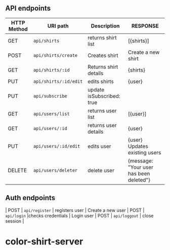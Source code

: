 ## API endpoints

| HTTP Method 	| URI path      	| Description                                    	| RESPONSE 	|
|-------------	|---------------	|------------------------------------------------	|---------	|
| GET         	| `api/shirts` 	| returns shirt list 	|  [{shirts}] 
| POST         	| `api/shirts/create` 	| Creates shirt 	|  Create a new shirt
| GET         	| `api/shirts/:id` 	| Returns shirt details	|  {shirts} 
| PUT         	| `api/shirts/:id/edit` 	|edits shirts 	|  {user} 
| PUT           | `api/subscribe` | update isSubscribed: true | 
| GET         	| `api/users/list` 	| returns user list 	|  [{user}]
| GET         	| `api/users/:id` 	| returns user details	|  {user}
| PUT         	| `api/users/:id/edit` 	| edits user 	|  {user} Updates existing users
| DELETE        | `api/users/deleter` | delete user | {message: "Your user has been deleted"}


## Auth endpoints

| POST         	| `api/register` 	| registers user 	|  Create a new user
| POST         	| `api/login` 	|checks credentials	|  Login user
| POST          | `api/loggout` | close session | 
# color-shirt-server
